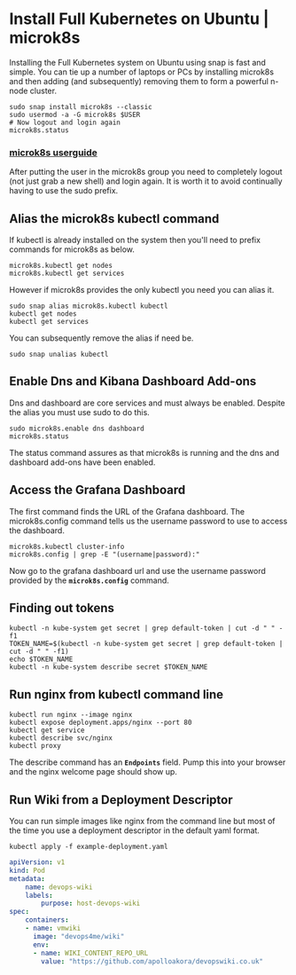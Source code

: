 
# Install Full Kubernetes on Ubuntu | microk8s

Installing the Full Kubernetes system on Ubuntu using snap is fast and simple. You can tie up a number of laptops or PCs by installing microk8s and then adding (and subsequently) removing them to form a powerful n-node cluster.

```
sudo snap install microk8s --classic
sudo usermod -a -G microk8s $USER
# Now logout and login again
microk8s.status
```

### [microk8s userguide](https://microk8s.io/docs/)

After putting the user in the microk8s group you need to completely logout (not just grab a new shell) and login again. It is worth it to avoid continually having to use the sudo prefix.

## Alias the microk8s kubectl command

If kubectl is already installed on the system then you'll need to prefix commands for microk8s as below.

```
microk8s.kubectl get nodes
microk8s.kubectl get services
```

However if microk8s provides the only kubectl you need you can alias it.

```
sudo snap alias microk8s.kubectl kubectl
kubectl get nodes
kubectl get services
```

You can subsequently remove the alias if need be.

```
sudo snap unalias kubectl
```

## Enable Dns and Kibana Dashboard Add-ons

Dns and dashboard are core services and must always be enabled. Despite the alias you must use sudo to do this.

```
sudo microk8s.enable dns dashboard
microk8s.status
```

The status command assures as that microk8s is running and the dns and dashboard add-ons have been enabled.

## Access the Grafana Dashboard

The first command finds the URL of the Grafana dashboard. The microk8s.config command tells us the username password to use to access the dashboard.

```
microk8s.kubectl cluster-info
microk8s.config | grep -E "(username|password):"
```

Now go to the grafana dashboard url and use the username password provided by the **`microk8s.config`** command.


## Finding out tokens

```
kubectl -n kube-system get secret | grep default-token | cut -d " " -f1
TOKEN_NAME=$(kubectl -n kube-system get secret | grep default-token | cut -d " " -f1)
echo $TOKEN_NAME
kubectl -n kube-system describe secret $TOKEN_NAME
```


## Run nginx from kubectl command line

```
kubectl run nginx --image nginx
kubectl expose deployment.apps/nginx --port 80
kubectl get service
kubectl describe svc/nginx
kubectl proxy
```

The describe command has an **`Endpoints`** field. Pump this into your browser and the nginx welcome page should show up.


## Run Wiki from a Deployment Descriptor

You can run simple images like nginx from the command line but most of the time you use a deployment descriptor in the default yaml format.


```
kubectl apply -f example-deployment.yaml
```


``` yaml
apiVersion: v1
kind: Pod
metadata:
    name: devops-wiki
    labels:
        purpose: host-devops-wiki
spec:
    containers:
    - name: vmwiki
      image: "devops4me/wiki"
      env:
      - name: WIKI_CONTENT_REPO_URL
        value: "https://github.com/apolloakora/devopswiki.co.uk"
```